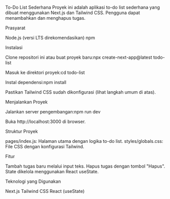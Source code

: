 To-Do List Sederhana
Proyek ini adalah aplikasi to-do list sederhana yang dibuat menggunakan Next.js dan Tailwind CSS. Pengguna dapat menambahkan dan menghapus tugas.

Prasyarat

Node.js (versi LTS direkomendasikan)
npm

Instalasi

Clone repositori ini atau buat proyek baru:npx create-next-app@latest todo-list

Masuk ke direktori proyek:cd todo-list

Instal dependensi:npm install

Pastikan Tailwind CSS sudah dikonfigurasi (lihat langkah umum di atas).

Menjalankan Proyek

Jalankan server pengembangan:npm run dev

Buka http://localhost:3000 di browser.

Struktur Proyek

pages/index.js: Halaman utama dengan logika to-do list.
styles/globals.css: File CSS dengan konfigurasi Tailwind.

Fitur

Tambah tugas baru melalui input teks.
Hapus tugas dengan tombol "Hapus".
State dikelola menggunakan React useState.

Teknologi yang Digunakan

Next.js
Tailwind CSS
React (useState)
